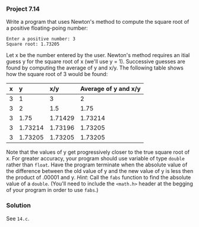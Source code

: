 ### Project 7.14
Write a program that uses Newton's method to compute the square root of a
positive floating-poing number:

```
Enter a positive number: 3
Square root: 1.73205
```

Let x be the number entered by the user. Newton's method requires an itial guess
y for the square root of x (we'll use y = 1). Successive guesses are found by
computing the average of y and x/y. The following table shows how the square
root of 3 would be found:

| x | y | x/y | Average of y and x/y |
| --- | :---  | :---    | :---    |
| 3 | 1       | 3       | 2       |
| 3 | 2       | 1.5     | 1.75    |
| 3 | 1.75    | 1.71429 | 1.73214 |
| 3 | 1.73214 | 1.73196 | 1.73205 |
| 3 | 1.73205 | 1.73205 | 1.73205 |

Note that the values of y get progressively closer to the true square root of x.
For greater accuracy, your program should use variable of type `double` rather
than `float`. Have the program terminate when the absolute value of the
difference between the old value of y and the new value of y is less then the
product of .00001 and y. *Hint*: Call the `fabs` function to find the absolute
value of a `double`. (You'll need to include the `<math.h>` header at the
begging of your program in order to use `fabs`.)

### Solution
See `14.c`.
